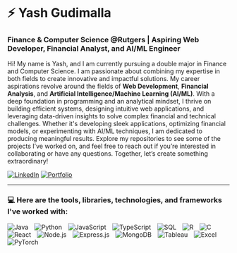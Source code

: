 # ⚡ Yash Gudimalla  
### **Finance & Computer Science @Rutgers | Aspiring Web Developer, Financial Analyst, and AI/ML Engineer**

Hi! My name is Yash, and I am currently pursuing a double major in Finance and Computer Science. I am passionate about combining my expertise in both fields to create innovative and impactful solutions. My career aspirations revolve around the fields of **Web Development**, **Financial Analysis**, and **Artificial Intelligence/Machine Learning (AI/ML)**. With a deep foundation in programming and an analytical mindset, I thrive on building efficient systems, designing intuitive web applications, and leveraging data-driven insights to solve complex financial and technical challenges. Whether it's developing sleek applications, optimizing financial models, or experimenting with AI/ML techniques, I am dedicated to producing meaningful results. Explore my repositories to see some of the projects I’ve worked on, and feel free to reach out if you’re interested in collaborating or have any questions. Together, let’s create something extraordinary!

[![LinkedIn](https://img.shields.io/badge/LinkedIn-Connect-blue?logo=linkedin)](https://www.linkedin.com/in/yg13) [![Portfolio](https://img.shields.io/badge/Portfolio-Visit-red?logo=google-chrome)](https://ygportfolio.vercel.app/)

---
### 💻 Here are the tools, libraries, technologies, and frameworks I've worked with:
<p align="left">
  <img src="https://img.shields.io/badge/Java-007396?logo=java&logoColor=white" alt="Java" style="margin-right: 10px;">
  <img src="https://img.shields.io/badge/Python-3776AB?logo=python&logoColor=white" alt="Python" style="margin-right: 10px;">
  <img src="https://img.shields.io/badge/JavaScript-F7DF1E?logo=javascript&logoColor=black" alt="JavaScript" style="margin-right: 10px;">
  <img src="https://img.shields.io/badge/TypeScript-3178C6?logo=typescript&logoColor=white" alt="TypeScript" style="margin-right: 10px;">
  <img src="https://img.shields.io/badge/SQL-4479A1?logo=postgresql&logoColor=white" alt="SQL" style="margin-right: 10px;">
  <img src="https://img.shields.io/badge/R-276DC3?logo=r&logoColor=white" alt="R" style="margin-right: 10px;">
  <img src="https://img.shields.io/badge/C-00599C?logo=c&logoColor=white" alt="C" style="margin-right: 10px;">
  <img src="https://img.shields.io/badge/React-61DAFB?logo=react&logoColor=black" alt="React" style="margin-right: 10px;">
  <img src="https://img.shields.io/badge/Node.js-339933?logo=node.js&logoColor=white" alt="Node.js" style="margin-right: 10px;">
  <img src="https://img.shields.io/badge/Express.js-000000?logo=express&logoColor=white" alt="Express.js" style="margin-right: 10px;">
  <img src="https://img.shields.io/badge/MongoDB-47A248?logo=mongodb&logoColor=white" alt="MongoDB" style="margin-right: 10px;">
  <img src="https://img.shields.io/badge/Tableau-E97627?logo=tableau&logoColor=white" alt="Tableau" style="margin-right: 10px;">
  <img src="https://img.shields.io/badge/Microsoft_Excel-217346?logo=microsoft-excel&logoColor=white" alt="Excel" style="margin-right: 10px;">
  <img src="https://img.shields.io/badge/PyTorch-EE4C2C?logo=pytorch&logoColor=white" alt="PyTorch" style="margin-right: 10px;">
</p>
